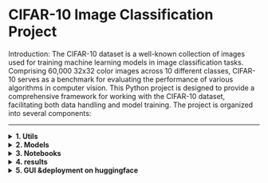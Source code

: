 # CIFAR-10 Image Classification Project

Introduction:
The CIFAR-10 dataset is a well-known collection of images used for training machine learning models in image classification tasks. Comprising 60,000 32x32 color images across 10 different classes, CIFAR-10 serves as a benchmark for evaluating the performance of various algorithms in computer vision.
This Python project is designed to provide a comprehensive framework for working with the CIFAR-10 dataset, facilitating both data handling and model training. The project is organized into several components:

---

<details>

<summary><strong>1. Utils</strong></summary>


<details>

<summary><strong>download_handle_data.py</strong></summary>


This file contains functions for downloading and extracting CIFAR-10 dataset files.



## Functions

### `download_data(url)`
Downloads a `.tar.gz` file from a given URL and saves it locally.

- **Parameters**:
  - `url` (str): URL of the file to download.

- **Process**:
  - Checks if the `data` directory and the `.tar.gz` file already exist.
  - Downloads the file if it doesn't exist.

---

### `extract_cifar10_data(directory)`
Extracts the contents of the downloaded `.tar.gz` file into the specified directory.

- **Parameters**:
  - `directory` (str): Path to extract the contents of the `.tar.gz` file.

- **Process**:
  - Verifies the `.tar.gz` file exists.
  - Extracts the file into the provided directory.

---

## Class: `ConvertDataToImages`

This class handles the conversion of CIFAR-10 dataset batches from binary format to image files, organized into directories based on labels.

### Attributes:
- `labels_dict` (dict): Maps label indices to label names.
- `batch_data` (list): Holds image data for a batch.
- `batch_labels` (list): Holds the labels for images.
- `batch_filenames` (list): Holds filenames of images.
- `labels_names` (list): Stores label names from metadata.

---

### `__init__()`
Initializes the class with empty attributes for labels, data, and filenames.

---

### `load_label_names(meta_file_path)`
Loads the label names from a metadata file.

- **Parameters**:
  - `meta_file_path` (str): Path to the metadata file.

---

### `create_images_folder()`
Creates a directory structure for saving images based on their labels.

- **Process**:
  - Creates an `images` directory with subdirectories named after labels.

---

### `create_image_labels_to_string()`
Creates a dictionary mapping label indices to label names.

---

### `load_batch(file_path)`
Loads a batch of CIFAR-10 data.

- **Parameters**:
  - `file_path` (str): Path to the CIFAR-10 batch file.

---

### `convert_data_to_images(names_paths, end_file)`
Converts image data to images and saves them to the disk.

- **Parameters**:
  - `names_paths` (str): Path to save image names and labels.
  - `end_file` (int): Format indicator for saving labels.

---

### `run(batch_paths, names_paths, end_file)`
Executes the full conversion process: loads data, creates directories, and saves images.

- **Parameters**:
  - `batch_paths` (str): Path to the CIFAR-10 batch file.
  - `names_paths` (str): Path to save image names and labels.
  - `end_file` (int): Format indicator for saving labels.

- **Returns**:
  - `dict`: Mapping of label indices to label names.


---
</details>

<details>
<summary><strong>load_patchs.py</strong></summary>


This file defines functions for model creation, training, evaluation, and prediction using TensorFlow/Keras. It includes several deep learning models (custom CNN, MobileNetV2, VGG16), custom F1 score metric, and utilities for training multiple models and predicting using a trained model. 




## Functions:

### `load_paths_labels(path)`
Loads image paths and corresponding labels from a specified text file.

- **Parameters**:
  - `path` (str): File path to the text file containing image paths and labels.
- **Returns**:
  - `paths_labels` (list): List of image paths and labels.

---

### `handle_images_path_and_labels(paths_labels)`
Processes the paths and labels, generating a list of image paths and corresponding labels.

- **Parameters**:
  - `paths_labels` (list): List of image names and labels.
- **Returns**:
  - `paths` (list): List of processed image paths.
  - `labels` (list): List of corresponding image labels.

---

### `get_patch(paths, labels, patch_size)`
Yields patches of image paths and their labels based on the patch size.

- **Parameters**:
  - `paths` (list): List of image paths.
  - `labels` (list): List of corresponding image labels.
  - `patch_size` (int): The size of the patches to divide the data into.
- **Yields**:
  - Tuple of image paths and labels for each patch.

---

### `load_images_patch(paths)`
Loads a batch of images from the given list of paths and converts them to NumPy arrays.

- **Parameters**:
  - `paths` (list): List of image paths to load.
- **Returns**:
  - `images` (np.array): Array of loaded images.

---

### `read_image_labels(path, patch_size, image_shape)`
Reads image names and labels, then generates and preprocesses image patches in a TensorFlow dataset format.

- **Parameters**:
  - `path` (str): File path to the text file containing image paths and labels.
  - `patch_size` (int): The size of the patches to load.
  - `image_shape` (tuple): Shape of the images (height, width).
- **Returns**:
  - `dataset` (tf.data.Dataset): Preprocessed TensorFlow dataset ready for training.

---

### `extract_labels(dataset)`
Extracts labels and images from the TensorFlow dataset.

- **Parameters**:
  - `dataset` (tf.data.Dataset): The TensorFlow dataset containing images and labels.
- **Returns**:
  - `images` (np.array): Array of images from the dataset.
  - `labels` (np.array): Array of corresponding labels from the dataset.

---
</details>



<details>

<summary><strong>model_training_testing.py</strong></summary>


This file defines functions for model creation, training, evaluation, and prediction using TensorFlow/Keras. It includes several deep learning models (custom CNN, MobileNetV2, VGG16), custom F1 score metric, and utilities for training multiple models and predicting using a trained model. 

---

## Functions:

### `custom_f1_score(y_true, y_pred)`
Custom function for calculating F1 score using Keras backend operations. It rounds predictions, calculates precision and recall, and then computes the F1 score.

- **Parameters**:
  - `y_true`: Ground truth labels.
  - `y_pred`: Predicted labels.
- **Returns**:
  - `f1`: The computed F1 score.

---

### `train_and_evaluate_models(models_list, train_dataset, validation_dataset, epochs, batch_size, final_model, l_r=.001, mome=.9)`
Trains a list of models and evaluates their performance on a validation dataset. Optionally returns the best-performing model.

- **Parameters**:
  - `models_list` (list): List of Keras models to be trained.
  - `train_dataset` (tf.data.Dataset): Dataset for training.
  - `validation_dataset` (tf.data.Dataset): Dataset for validation.
  - `epochs` (int): Number of epochs.
  - `batch_size` (int): Batch size.
  - `final_model` (bool): Whether to return the best model.
  - `l_r` (float): Learning rate (default is 0.001).
  - `mome` (float): Momentum (default is 0.9).
- **Returns**:
  - If `final_model` is `True`: Returns the best trained model and training history.
  - Else: Returns a dictionary with model names and their validation accuracy.

---

### `predict(prediction_model, test_dataset)`
Makes predictions using a trained model and evaluates performance using accuracy and F1 score.

- **Parameters**:
  - `prediction_model`: Trained model to use for prediction.
  - `test_dataset` (tf.data.Dataset): Test dataset.
- **Returns**:
  - `model_acc` (float): Accuracy score.
  - `model_f1` (float): F1 score.
  - `predictions` (np.array): Predicted labels.
  - `labels` (np.array): True labels.

---

## Model Definitions:

### `model_1()`
Defines a custom Convolutional Neural Network (CNN) with several Conv2D, MaxPooling, Dropout, and Dense layers. The final layer has 10 outputs for classification.

- **Returns**:
  - `model` (tf.keras.Model): A compiled CNN model.

---

### `model_2(image_shape, class_len=10)`
Defines a model based on the pre-trained MobileNetV2. The model uses transfer learning with a custom classification head.

- **Parameters**:
  - `image_shape` (tuple): Input image shape.
  - `class_len` (int): Number of output classes (default is 10).
- **Returns**:
  - `clf` (tf.keras.Model): A compiled MobileNetV2 model with custom layers.

---

### `model_3(image_shape, class_len=10)`
Defines a model based on the pre-trained VGG16. Similar to `model_2`, this uses transfer learning with a custom classification head.

- **Parameters**:
  - `image_shape` (tuple): Input image shape.
  - `class_len` (int): Number of output classes (default is 10).
- **Returns**:
  - `clf` (tf.keras.Model): A compiled VGG16 model with custom layers.
</details>

<details>

<summary><strong>plotting.py</strong></summary>
## Summary of Functions

1. **show_images(images_patch, labels)**
   - **Purpose**: Displays a grid of images with corresponding labels.
   - **Parameters**:
     - `images_patch`: A collection of image arrays to display.
     - `labels`: Labels corresponding to each image in `images_patch`.
   - **Functionality**:
     - The function calculates the number of images per row and column, creates a grid, resizes images, and displays them with the class labels as titles.

2. **plot_accuracy(epoch, history, string="Validation")**
   - **Purpose**: Plots the accuracy and loss for both training and validation over epochs.
   - **Parameters**:
     - `epoch`: Total number of epochs.
     - `history`: History object returned by the model training process.
     - `string`: Custom label for the validation metrics.
   - **Functionality**:
     - Generates two plots: one for accuracy and one for loss, showing the metrics for training and validation data over time.

3. **plot_combined_confusion_heat_map(y_train_act, y_train_pred, y_test_act, y_test_pred, str6="")**
   - **Purpose**: Generates side-by-side confusion matrix heatmaps for training and test datasets.
   - **Parameters**:
     - `y_train_act`: Actual labels for the training set.
     - `y_train_pred`: Predicted labels for the training set.
     - `y_test_act`: Actual labels for the test set.
     - `y_test_pred`: Predicted labels for the test set.
     - `str6`: A custom string for labeling.
   - **Functionality**:
     - Produces two heatmaps showing normalized confusion matrices for both training and test datasets, and saves the plot as a PDF.

</details>


</details>

<details> 
<summary><strong> 2. Models </strong></summary>


### Model Outputs and Results

This folder contains the output models and results from the training process, both in **H5** and **Keras** formats, which can be loaded when needed. 

We trained three models, but the best-performing model is **Model 1**.

### Model Architecture Overview

#### **Model 1: Convolutional Neural Network (CNN)**

A deep convolutional neural network that incorporates several convolutional layers, batch normalization, and dropout for regularization.

- **Architecture**:
- Input (32x32x3)
- Conv2D (32 filters, 3x3, ReLU) 
- BatchNormalization
- Conv2D (32 filters, 3x3, ReLU) 
- BatchNormalization ↓ MaxPool2D (2x2) 
- Dropout (20%) ↓ Conv2D (64 filters, 3x3, ReLU) 
- BatchNormalization 
- Conv2D (64 filters, 3x3, ReLU) 
- BatchNormalization 
- MaxPool2D (2x2) 
- Dropout (30%) 
- Conv2D (128 filters, 3x3, ReLU) 
- BatchNormalization 
- Conv2D (128 filters, 3x3, ReLU)
- BatchNormalization
- MaxPool2D (2x2) 
- Dropout (40%) 
- Flatten 
- Dense (128, ReLU) 
- BatchNormalization 
- Dropout (50%) 
- Output (10 classes, Softmax)


---

**Model 2: MobileNetV2**
A lightweight model that leverages depthwise separable convolutions to minimize the number of parameters while maintaining performance.

- Input (32x32x3)

- MobileNetV2 (pre-trained on ImageNet)

- GlobalAveragePooling2D

- Dense (512, ReLU)

- Output (10 classes, Softmax)


---

**Model 3: VGG16**
A classic deep learning model known for its simplicity and depth, which has shown great performance in various tasks.

architecture:

- Input (32x32x3)
- VGG16 (pre-trained on ImageNet)
- GlobalAveragePooling2D
- Output (10 classes, Softmax)



</details>





<details> <summary><strong>3. Notebooks</strong></summary>  

1. **`download_handle_data`**: Handles downloading and extracting the CIFAR-10 dataset into images using the utility scripts.
2. **`train_test_data`**: Used for training the models, selecting the best-performing one, testing, and generating coverage reports. </details>


<details>
<summary><strong>4. results</strong></summary>

## Model Performance

- **Accuracy**: 0.8567  
- **F1-Score**: 0.8557  

### Classification Report:
| Label      | Precision | Recall  | F1-Score | Support |
|------------|-----------|---------|----------|---------|
| Airplane   | 0.89      | 0.87    | 0.88     | 1000    |
| Automobile | 0.95      | 0.91    | 0.93     | 1000    |
| Bird       | 0.81      | 0.77    | 0.79     | 1000    |
| Cat        | 0.78      | 0.68    | 0.72     | 1000    |
| Deer       | 0.81      | 0.87    | 0.84     | 1000    |
| Dog        | 0.78      | 0.79    | 0.79     | 1000    |
| Frog       | 0.83      | 0.93    | 0.88     | 1000    |
| Horse      | 0.91      | 0.89    | 0.90     | 1000    |
| Ship       | 0.92      | 0.93    | 0.92     | 1000    |
| Truck      | 0.89      | 0.93    | 0.91     | 1000    |

- **Overall Accuracy**: 0.86  
- **Macro Average**: 0.86  
- **Weighted Average**: 0.86  


### Confusion Matrix:

For a visual representation, refer to the confusion matrix image: ![here](images/4.png).

</details>



<details>
<summary><strong>5. GUI &deployment on huggingface</strong></summary>

A Gradio GUI provides a user-friendly interface to deploy the model and visualize the output. It displays an interactive histogram showing the percentage distribution of each class and highlights the predicted class. You can try the model on Hugging Face [**here**](https://huggingface.co/spaces/abdulrahman245/CIFAR-10).

### 1.GUI 
![GUI](images/1.png)

### 2.Classify a deer
![Classify a deer](images/2.png)

### 3.Classify a car as automobile (main class of cars)
![Classify a car as automobile](images/3.png)

</details>

</details>





